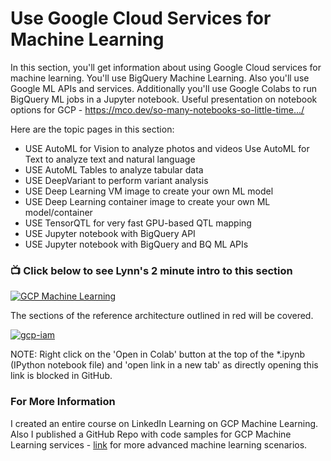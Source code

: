 # Use Google Cloud Services for Machine Learning


In this section, you'll get information about using Google Cloud services for machine learning.  You'll use BigQuery Machine Learning.  Also you'll use Google ML APIs and services.  Additionally you'll use Google Colabs to run BigQuery ML jobs in a Jupyter notebook.  Useful presentation on notebook options for GCP - https://mco.dev/so-many-notebooks-so-little-time.../

Here are the topic pages in this section:

- USE AutoML for Vision to analyze photos and videos
Use AutoML for Text to analyze text and natural language
- USE AutoML Tables to analyze tabular data
- USE DeepVariant to perform variant analysis
- USE Deep Learning VM image to create your own ML model 
- USE Deep Learning container image to create your own ML model/container
- USE TensorQTL for very fast GPU-based QTL mapping
- USE Jupyter notebook with BigQuery API
- USE Jupyter notebook with BigQuery and BQ ML APIs

### 📺 Click below to see Lynn's 2 minute intro to this section  
[![GCP Machine Learning](http://img.youtube.com/vi/DMBDc4vMABk/0.jpg)](http://www.youtube.com/watch?v=DMBDc4vMABk "Intro GCP Services for Machine Learning")

The sections of the reference architecture outlined in red will be covered.

[![gcp-iam](/images/ml.png)]()

NOTE: Right click on the 'Open in Colab' button at the top of the *.ipynb (IPython notebook file) and 'open link in a new tab' as directly opening this link is blocked in GitHub.

### For More Information

I created an entire course on LinkedIn Learning on GCP Machine Learning.  Also I published a GitHub Repo with code samples for GCP Machine Learning services - [link](https://github.com/lynnlangit/gcp-ml) for more advanced machine learning scenarios.
